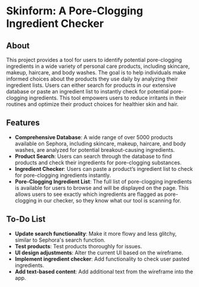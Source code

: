 # Skinform: A Pore-Clogging Ingredient Checker

## About

This project provides a tool for users to identify potential pore-clogging ingredients in a wide variety of personal care products, including skincare, makeup, haircare, and body washes. The goal is to help individuals make informed choices about the products they use daily by analyzing their ingredient lists. Users can either search for products in our extensive database or paste an ingredient list to instantly check for potential pore-clogging ingredients. This tool empowers users to reduce irritants in their routines and optimize their product choices for healthier skin and hair.

## Features

- **Comprehensive Database**: A wide range of over 5000 products available on Sephora, including skincare, makeup, haircare, and body washes, are analyzed for potential breakout-causing ingredients.
- **Product Search**: Users can search through the database to find products and check their ingredients for pore-clogging substances.
- **Ingredient Checker**: Users can paste a product’s ingredient list to check for pore-clogging ingredients instantly.
- **Pore-Clogging Ingredient List**: The full list of pore-clogging ingredients is available for users to browse and will be displayed on the page. This allows users to see exactly which ingredients are flagged as pore-clogging in our checker, so they know what our tool is scanning for.

## To-Do List

- **Update search functionality**: Make it more flowy and less glitchy, similar to Sephora's search function.
- **Test products**: Test products thoroughly for issues.
- **UI design adjustments**: Alter the current UI based on the wireframe.
- **Implement ingredient checker**: Add functionality to check user pasted ingredients.
- **Add text-based content**: Add additional text from the wireframe into the app.

